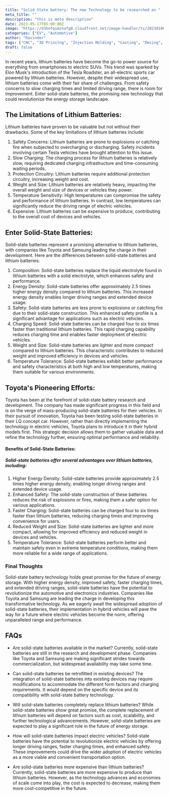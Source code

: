 ```yaml
---
title: "Solid State battery: The new Technology to be researched on "
meta_title: ""
description: "this is meta description"
date: 2023-05-17T05:00:00Z
image: "https://d3hnfqimznafg0.cloudfront.net/image-handler/ts/20230106080002/ri/1000/src/images/Article_Images/ImageForArticle_1647_16730100006136213.jpg"
categories: ["EV", "Automotive"]
author: "Ravinder"
tags: ["CNC", "3D Prinitng", "Injection Molding", "Casting", "Desing", "Software" ]
draft: false
---
```




In recent years, lithium batteries have become the go-to power source for everything from smartphones to electric SUVs. This trend was sparked by Elon Musk's introduction of the Tesla Roadster, an all-electric sports car powered by lithium batteries. However, despite their widespread use, lithium batteries come with their fair share of challenges. From safety concerns to slow charging times and limited driving range, there is room for improvement. Enter solid-state batteries, the promising new technology that could revolutionize the energy storage landscape.


## The Limitations of Lithium Batteries:

Lithium batteries have proven to be valuable but not without their drawbacks. Some of the key limitations of lithium batteries include:

1. Safety Concerns: Lithium batteries are prone to explosions or catching fire when subjected to overcharging or discharging. Safety incidents involving certain Tesla vehicles have brought attention to this issue.
2. Slow Charging: The charging process for lithium batteries is relatively slow, requiring dedicated charging infrastructure and time-consuming waiting periods.
3. Protection Circuitry: Lithium batteries require additional protection circuitry, increasing weight and cost.
4. Weight and Size: Lithium batteries are relatively heavy, impacting the overall weight and size of devices or vehicles they power.
5. Temperature Sensitivity: High temperatures can compromise the safety and performance of lithium batteries. In contrast, low temperatures can significantly reduce the driving range of electric vehicles.
6. Expensive: Lithium batteries can be expensive to produce, contributing to the overall cost of devices and vehicles.

## Enter Solid-State Batteries:

Solid-state batteries represent a promising alternative to lithium batteries, with companies like Toyota and Samsung leading the charge in their development. Here are the differences between solid-state batteries and lithium batteries:

1. Composition: Solid-state batteries replace the liquid electrolyte found in lithium batteries with a solid electrolyte, which enhances safety and performance.
2. Energy Density: Solid-state batteries offer approximately 2.5 times higher energy density compared to lithium batteries. This increased energy density enables longer driving ranges and extended device usage.
3. Safety: Solid-state batteries are less prone to explosions or catching fire due to their solid-state construction. This enhanced safety profile is a significant advantage for applications such as electric vehicles.
4. Charging Speed: Solid-state batteries can be charged four to six times faster than traditional lithium batteries. This rapid charging capability reduces charging time and enables faster deployment of electric vehicles.
5. Weight and Size: Solid-state batteries are lighter and more compact compared to lithium batteries. This characteristic contributes to reduced weight and improved efficiency in devices and vehicles.
6. Temperature Tolerance: Solid-state batteries exhibit better performance and safety characteristics at both high and low temperatures, making them suitable for various environments.



## Toyota's Pioneering Efforts:

Toyota has been at the forefront of solid-state battery research and development. The company has made significant progress in this field and is on the verge of mass-producing solid-state batteries for their vehicles. In their pursuit of innovation, Toyota has been testing solid-state batteries in their LQ concept car. However, rather than directly implementing the technology in electric vehicles, Toyota plans to introduce it in their hybrid models first. This strategic decision allows them to gather valuable data and refine the technology further, ensuring optimal performance and reliability.

#### Benefits of Solid-State Batteries:
 
##### Solid-state batteries offer several advantages over lithium batteries, including:
 

 1. Higher Energy Density: Solid-state batteries provide approximately 2.5 times higher energy density, enabling longer driving ranges and extended device usage.
2. Enhanced Safety: The solid-state construction of these batteries reduces the risk of explosions or fires, making them a safer option for various applications.
3. Faster Charging: Solid-state batteries can be charged four to six times faster than lithium batteries, reducing charging times and improving convenience for users.
4. Reduced Weight and Size: Solid-state batteries are lighter and more compact, allowing for improved efficiency and reduced weight in devices and vehicles.
5. Temperature Tolerance: Solid-state batteries perform better and maintain safety even in extreme temperature conditions, making them more reliable for a wide range of applications.


### Final Thoughts
Solid-state battery technology holds great promise for the future of energy storage. With higher energy density, improved safety, faster charging times, and extended driving ranges, solid-state batteries have the potential to revolutionize the automotive and electronics industries. Companies like Toyota and Samsung are leading the charge in developing this transformative technology. As we eagerly await the widespread adoption of solid-state batteries, their implementation in hybrid vehicles will pave the way for a future where electric vehicles become the norm, offering unparalleled range and performance.
## FAQs
- Are solid-state batteries available in the market?
Currently, solid-state batteries are still in the research and development phase. Companies like Toyota and Samsung are making significant strides towards commercialization, but widespread availability may take some time.


- Can solid-state batteries be retrofitted in existing devices?
The integration of solid-state batteries into existing devices may require modifications to accommodate the different form factors and charging requirements. It would depend on the specific device and its compatibility with solid-state battery technology.


- Will solid-state batteries completely replace lithium batteries?
While solid-state batteries show great promise, the complete replacement of lithium batteries will depend on factors such as cost, scalability, and further technological advancements. However, solid-state batteries are expected to play a significant role in the future of energy storage.


- How will solid-state batteries impact electric vehicles?
Solid-state batteries have the potential to revolutionize electric vehicles by offering longer driving ranges, faster charging times, and enhanced safety. These improvements could drive the wider adoption of electric vehicles as a more viable and convenient transportation option.


- Are solid-state batteries more expensive than lithium batteries?
Currently, solid-state batteries are more expensive to produce than lithium batteries. However, as the technology advances and economies of scale come into play, the cost is expected to decrease, making them more cost-competitive in the future.
